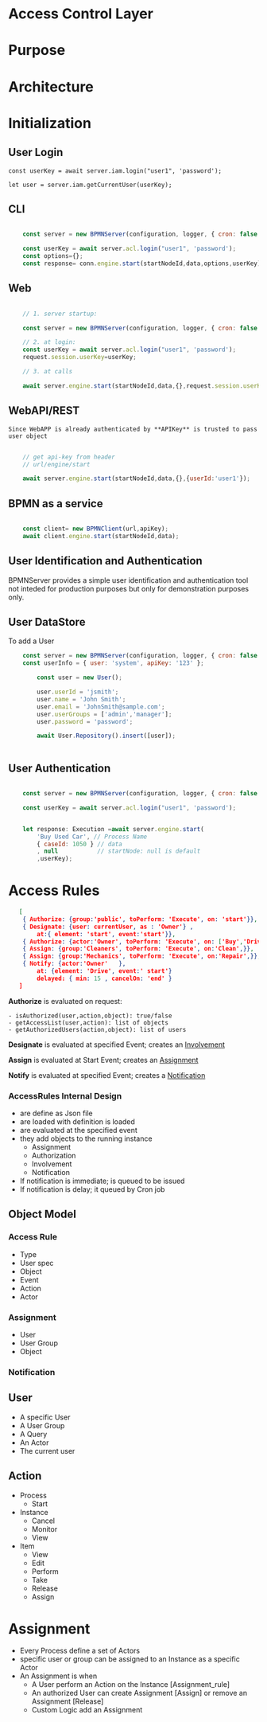 Access Control Layer
=========

# Purpose

# Architecture

# Initialization
## User Login

    const userKey = await server.iam.login("user1", 'password');

    let user = server.iam.getCurrentUser(userKey);

## CLI

```javascript

    const server = new BPMNServer(configuration, logger, { cron: false });

    const userKey = await server.acl.login("user1", 'password');
    const options={};
    const response= conn.engine.start(startNodeId,data,options,userKey);
``` 

## Web
```javascript

    // 1. server startup:

    const server = new BPMNServer(configuration, logger, { cron: false });

    // 2. at login:
    const userKey = await server.acl.login("user1", 'password');
    request.session.userKey=userKey;

    // 3. at calls

    await server.engine.start(startNodeId,data,{},request.session.userKey);  

``` 

## WebAPI/REST

    Since WebAPP is already authenticated by **APIKey** is trusted to pass user object

```javascript

    // get api-key from header
    // url/engine/start

    await server.engine.start(startNodeId,data,{},{userId:'user1'});  

``` 
## BPMN as a service

```javascript

    const client= new BPMNClient(url,apiKey);
    await client.engine.start(startNodeId,data);  
```
## User Identification and Authentication

BPMNServer provides a simple user identification and authentication tool not inteded for production purposes but only for demonstration purposes only.

## User DataStore

To add a User
```javascript
    const server = new BPMNServer(configuration, logger, { cron: false });
    const userInfo = { user: 'system', apiKey: '123' };

        const user = new User();

        user.userId = 'jsmith';
        user.name = 'John Smith';
        user.email = 'JohnSmith@sample.com';
        user.userGroups = ['admin','manager'];
        user.password = 'password';

        await User.Repository().insert([user]);
    
```
## User Authentication

```javascript

    const server = new BPMNServer(configuration, logger, { cron: false });

    const userKey = await server.acl.login("user1", 'password');


    let response: Execution =await server.engine.start(
        'Buy Used Car', // Process Name
        { caseId: 1050 } // data
        , null           // startNode: null is default
        ,userKey);
```

# Access Rules

```json
   [
    { Authorize: {group:'public', toPerform: 'Execute', on: 'start'}},
    { Designate: {user: currentUser, as : 'Owner'} , 
        at:{ element: 'start', event:'start'}},
    { Authorize: {actor:'Owner', toPerform: 'Execute', on: ['Buy','Drive'],}},
    { Assign: {group:'Cleaners', toPerform: 'Execute', on:'Clean',}},
    { Assign: {group:'Mechanics', toPerform: 'Execute', on:'Repair',}},
    { Notify: {actor:'Owner'   },
        at: {element: 'Drive', event:' start'}
        delayed: { min: 15 , cancelOn: 'end' }
   ]
```

**Authorize** is evaluated on request:

	- isAuthorized(user,action,object): true/false
	- getAccessList(user,action): list of objects
	- getAuthorizedUsers(action,object): list of users

**Designate** is evaluated at specified Event; creates an [Involvement]()

**Assign** is evaluated at Start Event; creates an [Assignment]()

**Notify** is evaluated at specified Event; creates a [Notification]()


### AccessRules Internal Design
 
 - are define as Json file
 - are loaded with definition is loaded
 - are evaluated at the specified event
 - they add objects to the running instance
   - Assignment
   - Authorization
   - Involvement
   - Notification
 - If notification is immediate; is queued to be issued 
 - If notification is delay; it queued by Cron job

## Object Model 
### Access Rule
- Type
- User spec
- Object
- Event
- Action
- Actor
### Assignment
  - User
  - User Group
  - Object
### Notification
## User
- A specific User
- A User Group
- A Query 
- An Actor
- The current user

## Action
- Process
  - Start
- Instance
  - Cancel
  - Monitor
  - View
- Item
  - View
  - Edit
  - Perform
  - Take
  - Release
  - Assign
 
# Assignment
- Every Process define a set of Actors
- specific user or group can be assigned to an Instance as a specific Actor
- An Assignment is when 
  - A User perform an Action on the Instance [Assignment_rule]
  - An authorized User can create Assignment [Assign] or remove an Assignment [Release]
  - Custom Logic add an Assignment



